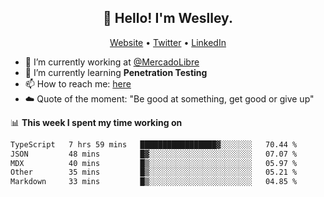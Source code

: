 <h2 align="center">👋 Hello! I'm Weslley.</h2>
<p align="center">
  <a href="http://weslleyneri.com.br">Website</a> •
  <a href="https://twitter.com/Weslley_Neri">Twitter</a> •
  <a href="https://www.linkedin.com/in/weslley-neri-3658908b">LinkedIn</a>
</p>


- 🔭 I’m currently working at [@MercadoLibre](https://github.com/mercadolibre)
- 🌱 I’m currently learning **Penetration Testing**
- 📫 How to reach me: [here](mailto:weslley39@gmail.com)
- ☁️ Quote of the moment: "Be good at something, get good or give up"

📊 **This week I spent my time working on**
<!--START_SECTION:waka-->

```txt
TypeScript   7 hrs 59 mins   █████████████████▓░░░░░░░   70.44 %
JSON         48 mins         █▓░░░░░░░░░░░░░░░░░░░░░░░   07.07 %
MDX          40 mins         █▒░░░░░░░░░░░░░░░░░░░░░░░   05.97 %
Other        35 mins         █▒░░░░░░░░░░░░░░░░░░░░░░░   05.21 %
Markdown     33 mins         █▒░░░░░░░░░░░░░░░░░░░░░░░   04.85 %
```

<!--END_SECTION:waka-->

<!-- Inspired by https://github.com/gruselhaus/gruselhaus -->